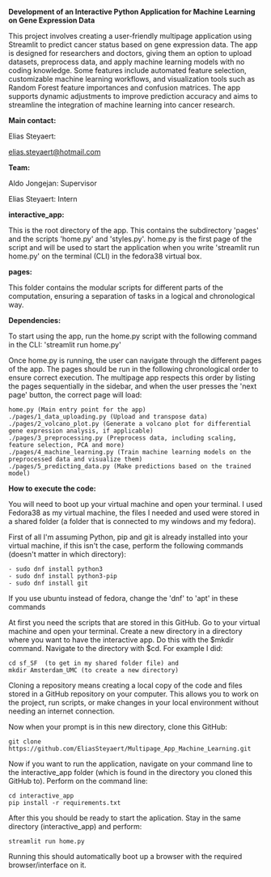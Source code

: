 **Development of an Interactive Python Application for Machine Learning on Gene Expression Data**

This project involves creating a user-friendly multipage application using Streamlit to predict cancer status based on gene expression data. The app is designed for researchers and doctors, giving them an option to upload datasets, preprocess data, and apply machine learning models with no coding knowledge. Some features include automated feature selection, customizable machine learning workflows, and visualization tools such as Random Forest feature importances and confusion matrices. The app supports dynamic adjustments to improve prediction accuracy and aims to streamline the integration of machine learning into cancer research.

**Main contact:** 

Elias Steyaert:

elias.steyaert@hotmail.com

**Team:**

Aldo Jongejan: Supervisor

Elias Steyaert: Intern


**interactive_app:** 

This is the root directory of the app. This contains the subdirectory 'pages' and the scripts 'home.py' and 'styles.py'. home.py is the first page of the script and will be used to start the application when you write 'streamlit run home.py' on the terminal (CLI) in the fedora38 virtual box.

**pages:** 

This folder contains the modular scripts for different parts of the computation, ensuring a separation of tasks in a logical and chronological way.

**Dependencies:** 

To start using the app, run the home.py script with the following command in the CLI: 'streamlit run home.py'

Once home.py is running, the user can navigate through the different pages of the app. The pages should be run in the following chronological order to ensure correct execution. The multipage app respects this order by listing the pages sequentially in the sidebar, and when the user presses the 'next page' button, the correct page will load:
```
home.py (Main entry point for the app)
./pages/1_data_uploading.py (Upload and transpose data)
./pages/2_volcano_plot.py (Generate a volcano plot for differential gene expression analysis, if applicable)
./pages/3_preprocessing.py (Preprocess data, including scaling, feature selection, PCA and more)
./pages/4_machine_learning.py (Train machine learning models on the preprocessed data and visualize them)
./pages/5_predicting_data.py (Make predictions based on the trained model)
```

**How to execute the code:**

You will need to boot up your virtual machine and open your terminal. I used Fedora38 as my virtual machine, the files I needed and used were stored in a shared folder (a folder that is connected to my windows and my fedora).

First of all I'm assuming Python, pip and git is already installed into your virtual machine, if this isn't the case, perform the following commands (doesn't matter in which directory):
```
- sudo dnf install python3
- sudo dnf install python3-pip
- sudo dnf install git
```

If you use ubuntu instead of fedora, change the 'dnf' to 'apt' in these commands

At first you need the scripts that are stored in this GitHub. Go to your virtual machine and open your terminal. Create a new directory in a directory where you want to have the interactive app. Do this with the $mkdir command. Navigate to the directory with $cd. For example I did: 
```
cd sf_SF  (to get in my shared folder file) and
mkdir Amsterdam_UMC (to create a new directory)
```

Cloning a repository means creating a local copy of the code and files stored in a GitHub repository on your computer. This allows you to work on the project, run scripts, or make changes in your local environment without needing an internet connection.

Now when your prompt is in this new directory, clone this GitHub: 
```
git clone https://github.com/EliasSteyaert/Multipage_App_Machine_Learning.git
```

Now if you want to run the application, navigate on your command line to the interactive_app folder (which is found in the directory you cloned this GitHub to). Perform on the command line:
```
cd interactive_app
pip install -r requirements.txt
```

After this you should be ready to start the aplication. Stay in the same directory (interactive_app) and perform:
```
streamlit run home.py
```

Running this should automatically boot up a browser with the required browser/interface on it.

